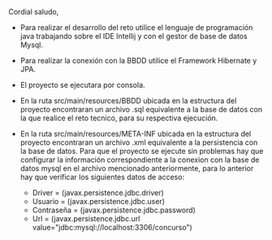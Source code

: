 Cordial saludo,

- Para realizar el desarrollo del reto utilice el lenguaje de programación java trabajando sobre el IDE Intellij y con el gestor de base de datos Mysql.

- Para realizar la conexión con la BBDD utilice el Framework Hibernate y JPA.

- El proyecto se ejecutara por consola.

- En la ruta src/main/resources/BBDD ubicada en la estructura del proyecto encontraran un archivo .sql 
  equivalente a la base de datos con la que realice el reto tecnico, para su respectiva ejecución.
  
- En la ruta src/main/resources/META-INF ubicada en la estructura del proyecto encontraran un archivo .xml
  equivalente a la persistencia con la base de datos. Para que el proyecto se ejecute sin problemas hay que configurar la información
  correspondiente a la conexion con la base de datos mysql en el archivo mencionado anteriormente, para lo anterior hay que verificar los siguientes datos de acceso:
  - Driver = (javax.persistence.jdbc.driver)
  - Usuario = (javax.persistence.jdbc.user)
  - Contraseña = (javax.persistence.jdbc.password)
  - Url = (javax.persistence.jdbc.url value="jdbc:mysql://localhost:3306/concurso")
